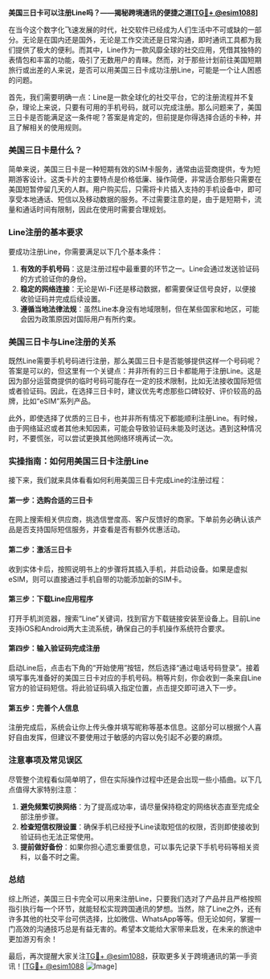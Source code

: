 **美国三日卡可以注册Line吗？——揭秘跨境通讯的便捷之道[[TG💪+ @esim1088](https://t.me/s/esim1088)]**

在当今这个数字化飞速发展的时代，社交软件已经成为人们生活中不可或缺的一部分。无论是在国内还是国外，无论是工作交流还是日常沟通，即时通讯工具都为我们提供了极大的便利。而其中，Line作为一款风靡全球的社交应用，凭借其独特的表情包和丰富的功能，吸引了无数用户的青睐。然而，对于那些计划前往美国短期旅行或出差的人来说，是否可以用美国三日卡成功注册Line，可能是一个让人困惑的问题。

首先，我们需要明确一点：Line是一款全球化的社交平台，它的注册流程并不复杂，理论上来说，只要有可用的手机号码，就可以完成注册。那么问题来了，美国三日卡是否能满足这一条件呢？答案是肯定的，但前提是你得选择合适的卡种，并且了解相关的使用规则。

### 美国三日卡是什么？

简单来说，美国三日卡是一种短期有效的SIM卡服务，通常由运营商提供，专为短期游客设计。这类卡片的主要特点是价格低廉、操作简便，非常适合那些只需要在美国短暂停留几天的人群。用户购买后，只需将卡片插入支持的手机设备中，即可享受本地通话、短信以及移动数据的服务。不过需要注意的是，由于是短期卡，流量和通话时间有限制，因此在使用时需要合理规划。

### Line注册的基本要求

要成功注册Line，你需要满足以下几个基本条件：
1. **有效的手机号码**：这是注册过程中最重要的环节之一。Line会通过发送验证码的方式验证你的身份。
2. **稳定的网络连接**：无论是Wi-Fi还是移动数据，都需要保证信号良好，以便接收验证码并完成后续设置。
3. **遵循当地法律法规**：虽然Line本身没有地域限制，但在某些国家和地区，可能会因为政策原因对国际用户有所约束。

### 美国三日卡与Line注册的关系

既然Line需要手机号码进行注册，那么美国三日卡是否能够提供这样一个号码呢？答案是可以的，但这里有一个关键点：并非所有的三日卡都能用于注册Line。这是因为部分运营商提供的临时号码可能存在一定的技术限制，比如无法接收国际短信或者验证码。因此，在选择三日卡时，建议优先考虑那些口碑较好、评价较高的品牌，比如“eSIM”系列产品。

此外，即使选择了优质的三日卡，也并非所有情况下都能顺利注册Line。有时候，由于网络延迟或者其他未知因素，可能会导致验证码未能及时送达。遇到这种情况时，不要慌张，可以尝试更换其他网络环境再试一次。

### 实操指南：如何用美国三日卡注册Line

接下来，我们就来具体看看如何利用美国三日卡完成Line的注册过程：

#### 第一步：选购合适的三日卡
在网上搜索相关供应商，挑选信誉度高、客户反馈好的商家。下单前务必确认该产品是否支持国际短信服务，并查看是否有额外优惠活动。

#### 第二步：激活三日卡
收到实体卡后，按照说明书上的步骤将其插入手机，并启动设备。如果是虚拟eSIM，则可以直接通过手机自带的功能添加新的SIM卡。

#### 第三步：下载Line应用程序
打开手机浏览器，搜索“Line”关键词，找到官方下载链接安装至设备上。目前Line支持iOS和Android两大主流系统，确保自己的手机操作系统符合要求。

#### 第四步：输入验证码完成注册
启动Line后，点击右下角的“开始使用”按钮，然后选择“通过电话号码登录”。接着填写事先准备好的美国三日卡对应的手机号码。稍等片刻，你会收到一条来自Line官方的验证码短信。将此验证码填入指定位置，点击提交即可进入下一步。

#### 第五步：完善个人信息
注册完成后，系统会让你上传头像并填写昵称等基本信息。这部分可以根据个人喜好自由发挥，但建议不要使用过于敏感的内容以免引起不必要的麻烦。

### 注意事项及常见误区

尽管整个流程看似简单明了，但在实际操作过程中还是会出现一些小插曲。以下几点值得大家特别注意：
1. **避免频繁切换网络**：为了提高成功率，请尽量保持稳定的网络状态直至完成全部注册步骤。
2. **检查短信权限设置**：确保手机已经授予Line读取短信的权限，否则即使接收到验证码也无法正常使用。
3. **提前做好备份**：如果你担心遗忘重要信息，可以事先记录下手机号码等相关资料，以备不时之需。

### 总结

综上所述，美国三日卡完全可以用来注册Line，只要我们选对了产品并且严格按照指引执行每一个环节，就能轻松实现跨国通讯的梦想。当然，除了Line之外，还有许多其他的社交平台可供选择，比如微信、WhatsApp等等。但无论如何，掌握一门高效的沟通技巧总是有益无害的。希望本文能给大家带来启发，在未来的旅途中更加游刃有余！

最后，再次提醒大家关注[TG💪+ @esim1088](https://t.me/s/esim1088)，获取更多关于跨境通讯的第一手资讯！[[TG💪+ @esim1088](https://t.me/s/esim1088) ![Image](https://i.postimg.cc/4NQfJmqS/Snipaste-2025-05-13-00-14-12.png)]